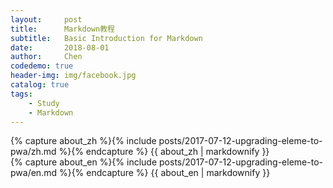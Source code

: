 ```yaml
---
layout:     post
title:      Markdown教程
subtitle:   Basic Introduction for Markdown
date:       2018-08-01
author:     Chen
codedemo: true
header-img: img/facebook.jpg
catalog: true
tags:
    - Study
    - Markdown
---
```


<!-- Chinese Version -->

<div class="zh post-container">
    {% capture about_zh %}{% include posts/2017-07-12-upgrading-eleme-to-pwa/zh.md %}{% endcapture %}
    {{ about_zh | markdownify }}
</div>



<!-- English Version -->

<div class="en post-container">
    {% capture about_en %}{% include posts/2017-07-12-upgrading-eleme-to-pwa/en.md %}{% endcapture %}
    {{ about_en | markdownify }}
</div>